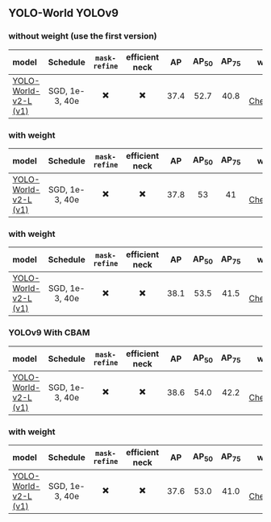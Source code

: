 ## YOLO-World YOLOv9
### without weight (use the first version)
| model | Schedule  | `mask-refine` | efficient neck |  AP | AP<sub>50</sub> | AP<sub>75</sub> | weights | log35 |
| :---- | :-------: | :----------: |:-------------:  | :-: | :--------------:| :-------------: |:------: | :-: |
| [YOLO-World-v2-L (v1)](./yolo_world_v2_l_vlpan_bn_sgd_1e-3_40e_8gpus_finetune_coco.py)  | SGD, 1e-3, 40e | ✖️  | ✖️ | 37.4 | 52.7 | 40.8 | [HF Checkpoints](https://huggingface.co/wondervictor/YOLO-World/blob/main/yolo_world_v2_l_vlpan_bn_sgd_1e-3_40e_8gpus_finetune_coco_ep80-e1288152.pth) | [log](https://huggingface.co/wondervictor/YOLO-World/blob/main/yolo_world_v2_l_vlpan_bn_sgd_1e-3_40e_8gpus_finetuning_coco_20240327_014902.log) |

### with weight
| model | Schedule  | `mask-refine` | efficient neck |  AP | AP<sub>50</sub> | AP<sub>75</sub> | weights | logOri3 |
| :---- | :-------: | :----------: |:-------------:  | :-: | :--------------:| :-------------: |:------: | :-: |
| [YOLO-World-v2-L (v1)](./yolo_world_v2_l_vlpan_bn_sgd_1e-3_40e_8gpus_finetune_coco.py)  | SGD, 1e-3, 40e | ✖️  | ✖️ | 37.8 | 53 | 41 | [HF Checkpoints](https://huggingface.co/wondervictor/YOLO-World/blob/main/yolo_world_v2_l_vlpan_bn_sgd_1e-3_40e_8gpus_finetune_coco_ep80-e1288152.pth) | [log](https://huggingface.co/wondervictor/YOLO-World/blob/main/yolo_world_v2_l_vlpan_bn_sgd_1e-3_40e_8gpus_finetuning_coco_20240327_014902.log) |

### with weight
| model | Schedule  | `mask-refine` | efficient neck |  AP | AP<sub>50</sub> | AP<sub>75</sub> | weights | logOri4 |
| :---- | :-------: | :----------: |:-------------:  | :-: | :--------------:| :-------------: |:------: | :-: |
| [YOLO-World-v2-L (v1)](./yolo_world_v2_l_vlpan_bn_sgd_1e-3_40e_8gpus_finetune_coco.py)  | SGD, 1e-3, 40e | ✖️  | ✖️ | 38.1 | 53.5 | 41.5 | [HF Checkpoints](https://huggingface.co/wondervictor/YOLO-World/blob/main/yolo_world_v2_l_vlpan_bn_sgd_1e-3_40e_8gpus_finetune_coco_ep80-e1288152.pth) | [log](https://huggingface.co/wondervictor/YOLO-World/blob/main/yolo_world_v2_l_vlpan_bn_sgd_1e-3_40e_8gpus_finetuning_coco_20240327_014902.log) |

### YOLOv9 With CBAM
| model | Schedule  | `mask-refine` | efficient neck |  AP | AP<sub>50</sub> | AP<sub>75</sub> | weights | logOri5 |
| :---- | :-------: | :----------: |:-------------:  | :-: | :--------------:| :-------------: |:------: | :-: |
| [YOLO-World-v2-L (v1)](./yolo_world_v2_l_vlpan_bn_sgd_1e-3_40e_8gpus_finetune_coco.py)  | SGD, 1e-3, 40e | ✖️  | ✖️ | 38.6 | 54.0 | 42.2 | [HF Checkpoints](https://huggingface.co/wondervictor/YOLO-World/blob/main/yolo_world_v2_l_vlpan_bn_sgd_1e-3_40e_8gpus_finetune_coco_ep80-e1288152.pth) | [log](https://huggingface.co/wondervictor/YOLO-World/blob/main/yolo_world_v2_l_vlpan_bn_sgd_1e-3_40e_8gpus_finetuning_coco_20240327_014902.log) |

### with weight
| model | Schedule  | `mask-refine` | efficient neck |  AP | AP<sub>50</sub> | AP<sub>75</sub> | weights | log37 |
| :---- | :-------: | :----------: |:-------------:  | :-: | :--------------:| :-------------: |:------: | :-: |
| [YOLO-World-v2-L (v1)](./yolo_world_v2_l_vlpan_bn_sgd_1e-3_40e_8gpus_finetune_coco.py)  | SGD, 1e-3, 40e | ✖️  | ✖️ | 37.6 | 53.0 | 41.0 | [HF Checkpoints](https://huggingface.co/wondervictor/YOLO-World/blob/main/yolo_world_v2_l_vlpan_bn_sgd_1e-3_40e_8gpus_finetune_coco_ep80-e1288152.pth) | [log](https://huggingface.co/wondervictor/YOLO-World/blob/main/yolo_world_v2_l_vlpan_bn_sgd_1e-3_40e_8gpus_finetuning_coco_20240327_014902.log) |

